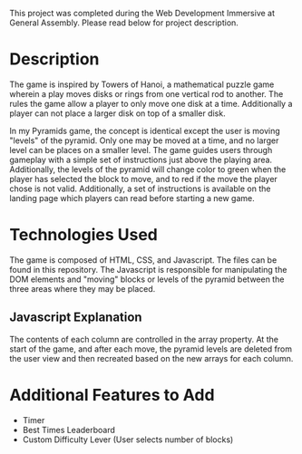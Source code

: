 This project was completed during the Web Development Immersive at General Assembly.  Please read below for project description.

# Description

The game is inspired by Towers of Hanoi, a mathematical puzzle game wherein a play moves disks or rings from one vertical rod to another.  The rules the game allow a player to only move one disk at a time.  Additionally a player can not place a larger disk on top of a smaller disk.

In my Pyramids game, the concept is identical except the user is moving "levels" of the pyramid.  Only one may be moved at a time, and no larger level can be places on a smaller level.  The game guides users through gameplay with a simple set of instructions just above the playing area.  Additionally, the levels of the pyramid will change color to green when the player has selected the block to move, and to red if the move the player chose is not valid.  Additionally, a set of instructions is available on the landing page which players can read before starting a new game.

# Technologies Used

The game is composed of HTML, CSS, and Javascript.  The files can be found in this repository.  The Javascript is responsible for manipulating the DOM elements and "moving" blocks or levels of the pyramid between the three areas where they may be placed.  

## Javascript Explanation

The contents of each column are controlled in the array property.  At the start of the game, and after each move, the pyramid levels are deleted from the user view and then recreated based on the new arrays for each column.

# Additional Features to Add
- Timer
- Best Times Leaderboard
- Custom Difficulty Lever (User selects number of blocks)


